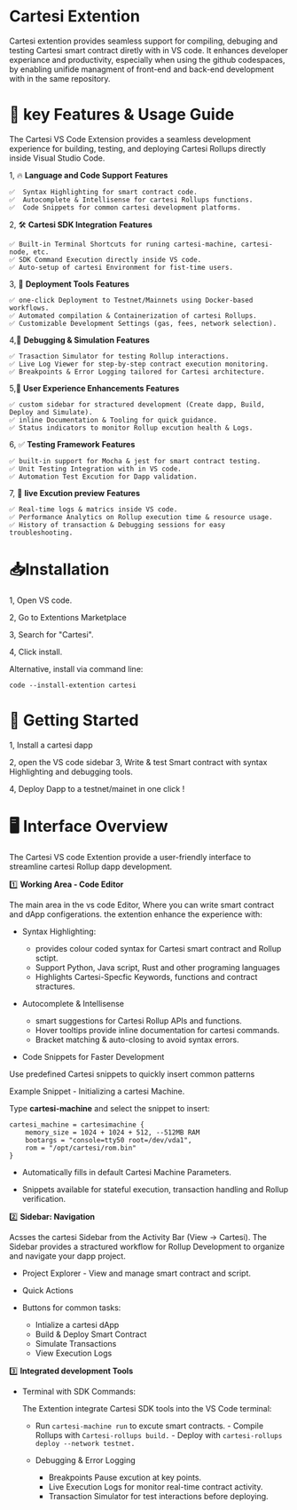 # Cartesi Extention

Cartesi extention provides seamless support for compiling, debuging and testing Cartesi smart contract diretly with in VS code. It enhances developer experiance and productivity, especially when using the github codespaces, by enabling unifide managment of front-end and back-end development with in the same repository.

# 🚀 key Features & Usage Guide

The Cartesi VS Code Extension provides a seamless development experience for building, testing, and deploying Cartesi Rollups directly inside Visual Studio Code. 

1, 🔥 **Language and Code Support**
**Features**

    ✅  Syntax Highlighting for smart contract code.
    ✅  Autocomplete & Intellisense for cartesi Rollups functions.
    ✅  Code Snippets for common cartesi development platforms.

2, 🛠 **Cartesi SDK Integration**
**Features**

    ✅ Built-in Terminal Shortcuts for runing cartesi-machine, cartesi-node, etc.
    ✅ SDK Command Execution directly inside VS code.
    ✅ Auto-setup of cartesi Environment for fist-time users.

3, 🚀 **Deployment Tools**
**Features**

    ✅ one-click Deployment to Testnet/Mainnets using Docker-based workflows.
    ✅ Automated compilation & Containerization of cartesi Rollups.
    ✅ Customizable Development Settings (gas, fees, network selection).

4,🐞 **Debugging & Simulation**
**Features**

    ✅ Trasaction Simulator for testing Rollup interactions.
    ✅ Live Log Viewer for step-by-step contract execution monitoring.
    ✅ Breakpoints & Error Logging tailored for Cartesi architecture.

5,🎨 **User Experience Enhancements**
**Features**

    ✅ custom sidebar for stractured development (Create dapp, Build, Deploy and Simulate).
    ✅ inline Documentation & Tooling for quick guidance.
    ✅ Status indicators to monitor Rollup excution health & Logs.

6, ✅ **Testing Framework**
**Features**

    ✅ built-in support for Mocha & jest for smart contract testing.
    ✅ Unit Testing Integration with in VS code.
    ✅ Automation Test Excution for Dapp validation.

7, 🔴 **live Excution preview**
**Features**

    ✅ Real-time logs & matrics inside VS code.
    ✅ Performance Analytics on Rollup execution time & resource usage.
    ✅ History of transaction & Debugging sessions for easy troubleshooting.

# 📥Installation

1, Open VS code.

2, Go to Extentions Marketplace

3, Search for "Cartesi".

4, Click install.

Alternative, install via command line:

    code --install-extention cartesi

# 🚀 Getting Started

1, Install a cartesi dapp

2, open the VS code sidebar
3, Write & test Smart contract with syntax Highlighting and debugging tools.

4, Deploy Dapp to a testnet/mainet in one click !

# 🖥️ Interface Overview

The Cartesi VS code Extention provide a user-friendly interface to streamline cartesi Rollup dapp development.

1️⃣ **Working Area - Code Editor**

The main area in the vs code Editor, Where you can write smart contract and dApp configerations.
the extention enhance the experience with:

- Syntax Highlighting:

  - provides colour coded syntax for Cartesi smart contract and Rollup sctipt.
  - Support Python, Java script, Rust and other programing languages
  - Highlights Cartesi-Specfic Keywords, functions and contract stractures.

- Autocomplete & Intellisense

  - smart suggestions for Cartesi Rollup APIs and functions.
  - Hover tooltips provide inline documentation for cartesi commands.
  - Bracket matching & auto-closing to avoid syntax errors.

- Code Snippets for Faster Development

Use predefined Cartesi snippets to quickly insert common patterns

Example Snippet - Initializing a cartesi Machine.

Type **cartesi-machine** and select the snippet to insert:

    cartesi_machine = cartesimachine {
        memory_size = 1024 + 1024 + 512, --512MB RAM
        bootargs = "console=tty50 root=/dev/vda1",
        rom = "/opt/cartesi/rom.bin"
    }

- Automatically fills in default Cartesi Machine Parameters.

- Snippets available for stateful execution, transaction handling and Rollup verification.

2️⃣ **Sidebar: Navigation**

Acsses the cartesi Sidebar from the Activity Bar (View -> Cartesi). The Sidebar provides a stractured workflow for Rollup Development to organize and navigate your dapp project.

- Project Explorer - View and manage smart contract and script.

- Quick Actions
- Buttons for common tasks:
  - Intialize a cartesi dApp
  - Build & Deploy Smart Contract
  - Simulate Transactions
  - View Execution Logs

3️⃣ **Integrated development Tools**

- Terminal with SDK Commands:

  The Extention integrate Cartesi SDK tools into the VS Code terminal:

  - Run `cartesi-machine run` to excute smart contracts. - Compile Rollups with `Cartesi-rollups build.` - Deploy with `cartesi-rollups deploy --network testnet.`
  - Debugging & Error Logging

    - Breakpoints Pause excution at key points.
    - Live Execution Logs for monitor real-time contract activity.
    - Transaction Simulator for test interactions before deploying.
